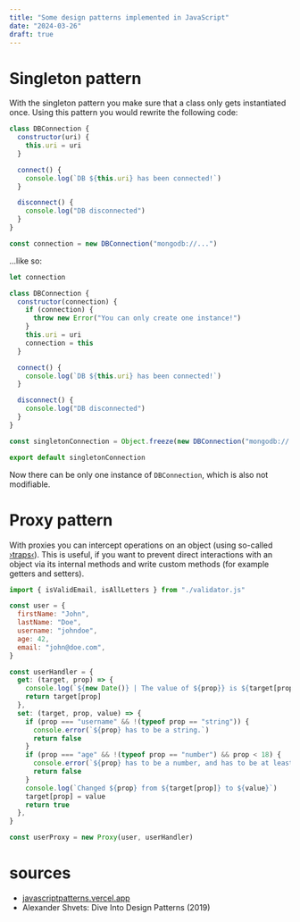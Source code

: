 ```yaml
---
title: "Some design patterns implemented in JavaScript"
date: "2024-03-26"
draft: true
---
```


# Singleton pattern

With the singleton pattern you make sure that a class only gets instantiated once. Using this pattern you would rewrite the following code:

```javascript
class DBConnection {
  constructor(uri) {
    this.uri = uri
  }

  connect() {
    console.log(`DB ${this.uri} has been connected!`)
  }

  disconnect() {
    console.log("DB disconnected")
  }
}

const connection = new DBConnection("mongodb://...")
```

...like so:

```javascript
let connection

class DBConnection {
  constructor(connection) {
    if (connection) {
      throw new Error("You can only create one instance!")
    }
    this.uri = uri
    connection = this
  }

  connect() {
    console.log(`DB ${this.uri} has been connected!`)
  }

  disconnect() {
    console.log("DB disconnected")
  }
}

const singletonConnection = Object.freeze(new DBConnection("mongodb://..."))

export default singletonConnection
```

Now there can be only one instance of `DBConnection`, which is also not modifiable.

<!-- This pattern is rather controversial. An alternative way to achieve the same would be ... -->

# Proxy pattern

With proxies you can intercept operations on an object (using so-called [›traps‹](https://javascript.info/proxy#default-value-with-get-trap)). This is useful, if you want to prevent direct interactions with an object via its internal methods and write custom methods (for example getters and setters).

```javascript
import { isValidEmail, isAllLetters } from "./validator.js"

const user = {
  firstName: "John",
  lastName: "Doe",
  username: "johndoe",
  age: 42,
  email: "john@doe.com",
}

const userHandler = {
  get: (target, prop) => {
    console.log(`${new Date()} | The value of ${prop}} is ${target[prop]}`)
    return target[prop]
  },
  set: (target, prop, value) => {
    if (prop === "username" && !(typeof prop == "string")) {
      console.error(`${prop} has to be a string.`)
      return false
    }
    if (prop === "age" && !(typeof prop == "number") && prop < 18) {
      console.error(`${prop} has to be a number, and has to be at least 18.`)
      return false
    }
    console.log(`Changed ${prop} from ${target[prop]} to ${value}`)
    target[prop] = value
    return true
  },
}

const userProxy = new Proxy(user, userHandler)
```

# sources

- [javascriptpatterns.vercel.app](https://javascriptpatterns.vercel.app/patterns/design-patterns/proxy-pattern)
- Alexander Shvets: Dive Into Design Patterns (2019)
